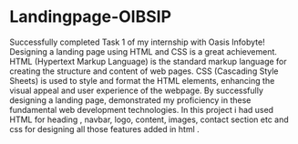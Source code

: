 # Landingpage-OIBSIP
Successfully completed Task 1 of my internship with Oasis Infobyte! Designing a landing page using HTML and CSS is a great achievement.
HTML (Hypertext Markup Language) is the standard markup language for creating the structure and content of web pages. CSS (Cascading Style Sheets) is used to style and format the HTML elements, enhancing the visual appeal and user experience of the webpage.
By successfully designing a landing page, demonstrated my proficiency in these fundamental web development technologies. 
In this project i had used HTML for heading , navbar, logo, content, images, contact section etc and css for designing all those features added in html . 
